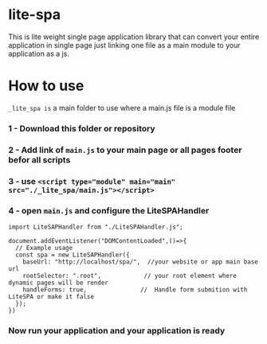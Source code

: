 # lite-spa
This is lite weight single page application library that can convert your entire application in single page just linking one file as a main module to your application as a js.

# How to use
`_lite_spa is` a main folder to use where a main.js file is a module file

### 1 - Download this folder or repository
### 2 - Add link of `main.js` to your main page or all pages footer befor all scripts
### 3 - use `<script type="module" main="main" src="./_lite_spa/main.js"></script>`
### 4 - open `main.js` and configure the LiteSPAHandler
```
import LiteSAPHandler from "./LiteSPAHandler.js";

document.addEventListener("DOMContentLoaded",()=>{
  // Example usage
  const spa = new LiteSAPHandler({
    baseUrl: "http://localhost/spa/",  //your website or app main base url
    rootSelector: ".root",            // your root element where dynamic pages will be render
    handleForms: true,               //  Handle form submition with LiteSPA or make it false
  });
})
```
### Now run your application and your application is ready
